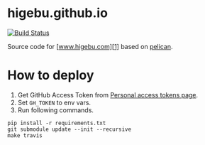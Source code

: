 # higebu.github.io

[![Build Status](https://travis-ci.org/higebu/higebu.github.io.svg?branch=master)](https://travis-ci.org/higebu/higebu.github.io)

Source code for [www.higebu.com][1] based on [pelican][2].

# How to deploy

1. Get GitHub Access Token from [Personal access tokens page](https://github.com/settings/tokens).
2. Set `GH_TOKEN` to env vars.
3. Run following commands.

```
pip install -r requirements.txt
git submodule update --init --recursive
make travis
```

 [1]: http://www.higebu.com/
 [2]: http://docs.getpelican.com/
